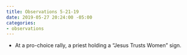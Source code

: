 ```yaml
---
title: Observations 5-21-19
date: 2019-05-27 20:24:00 -05:00
categories:
- observations
---
```


- At a pro-choice rally, a priest holding a “Jesus Trusts Women” sign.